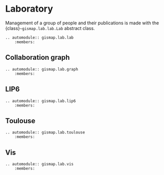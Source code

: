 # Laboratory

Management of a group of people and their publications is made with the {class}`~gismap.lab.lab.Lab` abstract class.


```{eval-rst}
.. automodule:: gismap.lab.lab
    :members:
```

## Collaboration graph

```{eval-rst}
.. automodule:: gismap.lab.graph
    :members:
```


## LIP6

```{eval-rst}
.. automodule:: gismap.lab.lip6
    :members:
```

## Toulouse

```{eval-rst}
.. automodule:: gismap.lab.toulouse
    :members:
```

## Vis

```{eval-rst}
.. automodule:: gismap.lab.vis
    :members:
```
